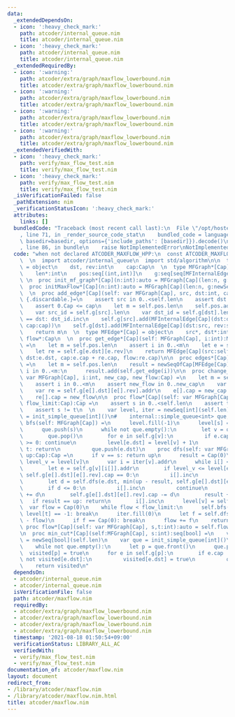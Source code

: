 ```yaml
---
data:
  _extendedDependsOn:
  - icon: ':heavy_check_mark:'
    path: atcoder/internal_queue.nim
    title: atcoder/internal_queue.nim
  - icon: ':heavy_check_mark:'
    path: atcoder/internal_queue.nim
    title: atcoder/internal_queue.nim
  _extendedRequiredBy:
  - icon: ':warning:'
    path: atcoder/extra/graph/maxflow_lowerbound.nim
    title: atcoder/extra/graph/maxflow_lowerbound.nim
  - icon: ':warning:'
    path: atcoder/extra/graph/maxflow_lowerbound.nim
    title: atcoder/extra/graph/maxflow_lowerbound.nim
  - icon: ':warning:'
    path: atcoder/extra/graph/maxflow_lowerbound.nim
    title: atcoder/extra/graph/maxflow_lowerbound.nim
  - icon: ':warning:'
    path: atcoder/extra/graph/maxflow_lowerbound.nim
    title: atcoder/extra/graph/maxflow_lowerbound.nim
  _extendedVerifiedWith:
  - icon: ':heavy_check_mark:'
    path: verify/max_flow_test.nim
    title: verify/max_flow_test.nim
  - icon: ':heavy_check_mark:'
    path: verify/max_flow_test.nim
    title: verify/max_flow_test.nim
  _isVerificationFailed: false
  _pathExtension: nim
  _verificationStatusIcon: ':heavy_check_mark:'
  attributes:
    links: []
  bundledCode: "Traceback (most recent call last):\n  File \"/opt/hostedtoolcache/Python/3.10.7/x64/lib/python3.10/site-packages/onlinejudge_verify/documentation/build.py\"\
    , line 71, in _render_source_code_stat\n    bundled_code = language.bundle(stat.path,\
    \ basedir=basedir, options={'include_paths': [basedir]}).decode()\n  File \"/opt/hostedtoolcache/Python/3.10.7/x64/lib/python3.10/site-packages/onlinejudge_verify/languages/nim.py\"\
    , line 86, in bundle\n    raise NotImplementedError\nNotImplementedError\n"
  code: "when not declared ATCODER_MAXFLOW_HPP:\n  const ATCODER_MAXFLOW_HPP* = 1\n\
    \  \n  import atcoder/internal_queue\n  import std/algorithm\n\n  type MFInternalEdge[Cap]\
    \ = object\n    dst, rev:int\n    cap:Cap\n  \n  type MFGraph*[Cap] = object\n\
    \    len*:int\n    pos:seq[(int,int)]\n    g:seq[seq[MFInternalEdge[Cap]]]\n \
    \ \n  proc init_mf_graph*[Cap](n:int):auto = MFGraph[Cap](len:n, g:newSeq[seq[MFInternalEdge[Cap]]](n))\n\
    \  proc initMaxFlow*[Cap](n:int):auto = MFGraph[Cap](len:n, g:newSeq[seq[MFInternalEdge[Cap]]](n))\n\
    \  \n  proc add_edge*[Cap](self: var MFGraph[Cap], src, dst:int, cap:Cap):int\
    \ {.discardable.}=\n    assert src in 0..<self.len\n    assert dst in 0..<self.len\n\
    \    assert 0.Cap <= cap\n    let m = self.pos.len\n    self.pos.add((src, self.g[src].len))\n\
    \    var src_id = self.g[src].len\n    var dst_id = self.g[dst].len\n    if src\
    \ == dst: dst_id.inc\n    self.g[src].add(MFInternalEdge[Cap](dst:dst, rev:dst_id,\
    \ cap:cap))\n    self.g[dst].add(MFInternalEdge[Cap](dst:src, rev:src_id, cap:0))\n\
    \    return m\n  \n  type MFEdge*[Cap] = object\n    src*, dst*:int\n    cap*,\
    \ flow*:Cap\n  \n  proc get_edge*[Cap](self: MFGraph[Cap], i:int):MFEdge[Cap]\
    \ =\n    let m = self.pos.len\n    assert i in 0..<m\n    let e = self.g[self.pos[i][0]][self.pos[i][1]]\n\
    \    let re = self.g[e.dst][e.rev]\n    return MFEdge[Cap](src:self.pos[i][0],\
    \ dst:e.dst, cap:e.cap + re.cap, flow:re.cap)\n\n  proc edges*[Cap](self: MFGraph[Cap]):seq[MFEdge[Cap]]\
    \ =\n    let m = self.pos.len\n    result = newSeqOfCap[MFEdge[Cap]](m)\n    for\
    \ i in 0..<m:\n      result.add(self.get_edge(i))\n\n  proc change_edge*[Cap](self:\
    \ var MFGraph[Cap], i:int, new_cap, new_flow:Cap) =\n    let m = self.pos.len\n\
    \    assert i in 0..<m\n    assert new_flow in 0..new_cap\n    var e = self.g[self.pos[i][0]][self.pos[i][1]].addr\n\
    \    var re = self.g[e[].dst][e[].rev].addr\n    e[].cap = new_cap - new_flow\n\
    \    re[].cap = new_flow\n\n  proc flow*[Cap](self: var MFGraph[Cap], s, t:int,\
    \ flow_limit:Cap):Cap =\n    assert s in 0..<self.len\n    assert t in 0..<self.len\n\
    \    assert s != t\n  \n    var level, iter = newSeq[int](self.len)\n    var que\
    \ = init_simple_queue[int]()\n#    internal::simple_queue<int> que;\n  \n    proc\
    \ bfs(self: MFGraph[Cap]) =\n      level.fill(-1)\n      level[s] = 0\n      que.clear()\n\
    \      que.push(s)\n      while not que.empty():\n        let v = que.front()\n\
    \        que.pop()\n        for e in self.g[v]:\n          if e.cap == 0 or level[e.dst]\
    \ >= 0: continue\n          level[e.dst] = level[v] + 1\n          if e.dst ==\
    \ t: return\n          que.push(e.dst)\n    proc dfs(self: var MFGraph[Cap], v:int,\
    \ up:Cap):Cap =\n      if v == s: return up\n      result = Cap(0)\n      let\
    \ level_v = level[v]\n      var i = iter[v].addr\n      while i[] < self.g[v].len:\n\
    \        let e = self.g[v][i[]].addr\n        if level_v <= level[e[].dst] or\
    \ self.g[e[].dst][e[].rev].cap == 0:\n          i[].inc\n          continue\n\
    \        let d = self.dfs(e.dst, min(up - result, self.g[e[].dst][e[].rev].cap))\n\
    \        if d <= 0:\n          i[].inc\n          continue\n        self.g[v][i[]].cap\
    \ += d\n        self.g[e[].dst][e[].rev].cap -= d\n        result += d\n     \
    \   if result == up: return\n        i[].inc\n      level[v] = self.len\n\n  \
    \  var flow = Cap(0)\n    while flow < flow_limit:\n      self.bfs()\n      if\
    \ level[t] == -1: break\n      iter.fill(0)\n      let f = self.dfs(t, flow_limit\
    \ - flow)\n      if f == Cap(0): break\n      flow += f\n    return flow\n\n \
    \ proc flow*[Cap](self: var MFGraph[Cap], s,t:int):auto = self.flow(s, t, Cap.high)\n\
    \n  proc min_cut*[Cap](self:MFGraph[Cap], s:int):seq[bool] =\n    var visited\
    \ = newSeq[bool](self.len)\n    var que = init_simple_queue[int]()\n    que.push(s)\n\
    \    while not que.empty():\n      let p = que.front()\n      que.pop()\n    \
    \  visited[p] = true\n      for e in self.g[p]:\n        if e.cap != Cap(0) and\
    \ not visited[e.dst]:\n          visited[e.dst] = true\n          que.push(e.dst)\n\
    \    return visited\n"
  dependsOn:
  - atcoder/internal_queue.nim
  - atcoder/internal_queue.nim
  isVerificationFile: false
  path: atcoder/maxflow.nim
  requiredBy:
  - atcoder/extra/graph/maxflow_lowerbound.nim
  - atcoder/extra/graph/maxflow_lowerbound.nim
  - atcoder/extra/graph/maxflow_lowerbound.nim
  - atcoder/extra/graph/maxflow_lowerbound.nim
  timestamp: '2021-08-18 01:50:54+09:00'
  verificationStatus: LIBRARY_ALL_AC
  verifiedWith:
  - verify/max_flow_test.nim
  - verify/max_flow_test.nim
documentation_of: atcoder/maxflow.nim
layout: document
redirect_from:
- /library/atcoder/maxflow.nim
- /library/atcoder/maxflow.nim.html
title: atcoder/maxflow.nim
---
```

